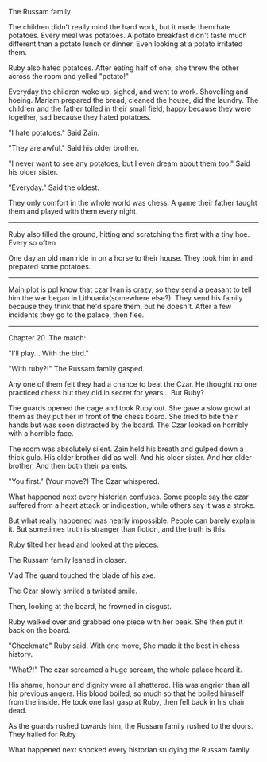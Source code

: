 The Russam family



The children didn't really mind the hard work, but it made them hate potatoes. Every meal was potatoes. A potato breakfast didn't taste much different than a potato lunch or dinner. Even looking at a potato irritated them.



Ruby also hated potatoes. After eating half of one, she threw the other across the room and yelled "potato!"



Everyday the children woke up, sighed, and went to work. Shovelling and hoeing. Mariam prepared the bread, cleaned the house, did the laundry. The children and the father tolled in their small field, happy because they were together, sad because they hated potatoes.



"I hate potatoes." Said Zain.



"They are awful." Said his older brother.



"I never want to see any potatoes, but I even dream about them too." Said his older sister.



"Everyday." Said the oldest.



They only comfort in the whole world was chess. A game their father taught them and played with them every night.



------





Ruby also tilled the ground, hitting and scratching the first with a tiny hoe. Every so often 



One day an old man ride in on a horse to their house. They took him in and prepared some potatoes.



------



Main plot is ppl know that czar Ivan is crazy, so they send a peasant to tell him the war began in Lithuania(somewhere else?). They send his family because they think that he'd spare them, but he doesn't. After a few incidents they go to the palace, then flee.



-----





Chapter 20. The match:







"I'll play... With the bird."



"With ruby?!" The Russam family gasped.

Any one of them felt they had a chance to beat the Czar. He thought no one practiced chess but they did in secret for years... But Ruby?



The guards opened the cage and took Ruby out. She gave a slow growl at them as they put her in front of the chess board. She tried to bite their hands but was soon distracted by the board. The Czar looked on horribly with a horrible face.



The room was absolutely silent. Zain held his breath and gulped down a thick gulp. His older brother did as well. And his older sister. And her older brother. And then both their parents.



"You first." (Your move?) The Czar whispered.



What happened next every historian confuses. Some people say the czar suffered from a heart attack or indigestion,  while others say it was a stroke.



But what really happened was nearly impossible. People can barely explain it. But sometimes truth is stranger than fiction, and the truth is this.



Ruby tilted her head and looked at the pieces. 



The Russam family leaned in closer.



Vlad The guard touched the blade of his axe.



The Czar slowly smiled a twisted smile.



Then, looking at the board, he frowned in disgust.

 

Ruby walked over and grabbed one piece with her beak. She then put it back on the board.



"Checkmate" Ruby said. With one move, She made it the best in chess history.



"What?!" The czar screamed a huge scream, the whole palace heard it.



His shame, honour and dignity were all shattered. His was angrier than all his previous angers. His blood boiled, so much so that he boiled himself from the inside. He took one last gasp at Ruby, then fell back in his chair dead.



As the guards rushed towards him, the Russam family rushed to the doors. They hailed for Ruby 













What happened next shocked every historian studying the Russam family. 

